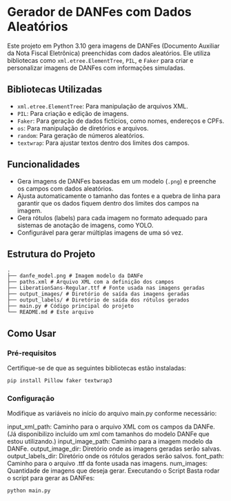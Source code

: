 # Gerador de DANFes com Dados Aleatórios

Este projeto em Python 3.10 gera imagens de DANFes (Documento Auxiliar da Nota Fiscal Eletrônica) preenchidas com dados aleatórios. Ele utiliza bibliotecas como `xml.etree.ElementTree`, `PIL`, e `Faker` para criar e personalizar imagens de DANFes com informações simuladas.

## Bibliotecas Utilizadas

- `xml.etree.ElementTree`: Para manipulação de arquivos XML.
- `PIL`: Para criação e edição de imagens.
- `Faker`: Para geração de dados fictícios, como nomes, endereços e CPFs.
- `os`: Para manipulação de diretórios e arquivos.
- `random`: Para geração de números aleatórios.
- `textwrap`: Para ajustar textos dentro dos limites dos campos.

## Funcionalidades

- Gera imagens de DANFes baseadas em um modelo (`.png`) e preenche os campos com dados aleatórios.
- Ajusta automaticamente o tamanho das fontes e a quebra de linha para garantir que os dados fiquem dentro dos limites dos campos na imagem.
- Gera rótulos (labels) para cada imagem no formato adequado para sistemas de anotação de imagens, como YOLO.
- Configurável para gerar múltiplas imagens de uma só vez.

## Estrutura do Projeto
```
.
├── danfe_model.png # Imagem modelo da DANFe
├── paths.xml # Arquivo XML com a definição dos campos
├── LiberationSans-Regular.ttf # Fonte usada nas imagens geradas
├── output_images/ # Diretório de saída das imagens geradas
├── output_labels/ # Diretório de saída dos rótulos gerados
├── main.py # Código principal do projeto
└── README.md # Este arquivo
```

## Como Usar

### Pré-requisitos

Certifique-se de que as seguintes bibliotecas estão instaladas:

```bash
pip install Pillow faker textwrap3
````
### Configuração
Modifique as variáveis no início do arquivo main.py conforme necessário:

input_xml_path: Caminho para o arquivo XML com os campos da DANFe. (Já disponibilizo incluído um xml com tamanhos do modelo DANFe que estou utilizando.) 
input_image_path: Caminho para a imagem modelo da DANFe.
output_image_dir: Diretório onde as imagens geradas serão salvas.
output_labels_dir: Diretório onde os rótulos gerados serão salvos.
font_path: Caminho para o arquivo .ttf da fonte usada nas imagens.
num_images: Quantidade de imagens que deseja gerar.
Executando o Script
Basta rodar o script para gerar as DANFes:
````
python main.py
````
